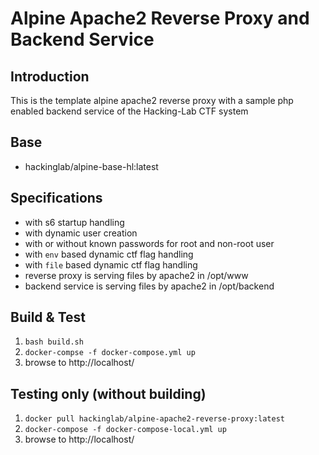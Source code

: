 # Alpine Apache2 Reverse Proxy and Backend Service
## Introduction
This is the template alpine apache2 reverse proxy with a sample php enabled backend service of the Hacking-Lab CTF system

## Base
* hackinglab/alpine-base-hl:latest

## Specifications
* with s6 startup handling
* with dynamic user creation
* with or without known passwords for root and non-root user
* with `env` based dynamic ctf flag handling
* with `file` based dynamic ctf flag handling
* reverse proxy is serving files by apache2 in /opt/www
* backend service is serving files by apache2 in /opt/backend

## Build & Test
1. `bash build.sh`
2. `docker-compse -f docker-compose.yml up`
3. browse to http://localhost/

## Testing only (without building)
1. `docker pull hackinglab/alpine-apache2-reverse-proxy:latest`
2. `docker-compose -f docker-compose-local.yml up`
3. browse to http://localhost/



